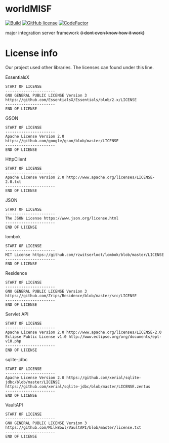 # worldMISF

[![Build](https://jitpack.io/v/com.mc-serverworld/worldMISF.svg)](https://jitpack.io/#com.mc-serverworld/worldMISF)
[![GitHub license](https://img.shields.io/github/license/mc-serverworld/worldMISF)](https://github.com/mc-serverworld/worldMISF/blob/master/LICENSE)
[![CodeFactor](https://www.codefactor.io/repository/github/mc-serverworld/worldmisf/badge)](https://www.codefactor.io/repository/github/mc-serverworld/worldmisf)

major integration server framework ~~(i dont even know how it work)~~


# License info
Our project used other libraries.
The licenses can found under this line.


EssentialsX
```
START OF LICENSE
----------------------
GNU GENERAL PUBLIC LICENSE Version 3 https://github.com/EssentialsX/Essentials/blob/2.x/LICENSE
----------------------
END OF LICENSE
```

GSON 
```
START OF LICENSE
----------------------
Apache License Version 2.0 https://github.com/google/gson/blob/master/LICENSE
----------------------
END OF LICENSE
```

HttpClient
```
START OF LICENSE
----------------------
Apache License Version 2.0 http://www.apache.org/licenses/LICENSE-2.0.txt
----------------------
END OF LICENSE
```

JSON
```
START OF LICENSE
----------------------
The JSON License https://www.json.org/license.html
----------------------
END OF LICENSE
```

lombok
```
START OF LICENSE
----------------------
MIT License https://github.com/rzwitserloot/lombok/blob/master/LICENSE
----------------------
END OF LICENSE
```

Residence
```
START OF LICENSE
----------------------
GNU GENERAL PUBLIC LICENSE Version 3 https://github.com/Zrips/Residence/blob/master/src/LICENSE
----------------------
END OF LICENSE
```

Servlet API
```
START OF LICENSE
----------------------
Apache License Version 2.0 http://www.apache.org/licenses/LICENSE-2.0
Eclipse Public License v1.0 http://www.eclipse.org/org/documents/epl-v10.php
----------------------
END OF LICENSE
```

sqlite-jdbc
```
START OF LICENSE
----------------------
Apache License Version 2.0 https://github.com/xerial/sqlite-jdbc/blob/master/LICENSE
https://github.com/xerial/sqlite-jdbc/blob/master/LICENSE.zentus
----------------------
END OF LICENSE
```

VaultAPI
```
START OF LICENSE
----------------------
GNU GENERAL PUBLIC LICENSE Version 3 https://github.com/MilkBowl/VaultAPI/blob/master/license.txt
----------------------
END OF LICENSE
```





